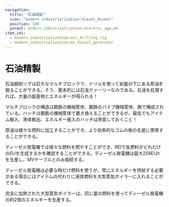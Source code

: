 ```yaml
---
navigation:
  title: "石油精製"
  icon: "modern_industrialization:diesel_bucket"
  position: 109
  parent: modern_industrialization:electric_age.md
item_ids:
  - modern_industrialization:oil_drilling_rig
  - modern_industrialization:mv_diesel_generator
---
```


# 石油精製

石油掘削リグは巨大なマルチブロックで、ドリルを使って岩盤の下にある原油を掘ることができる。そう、基本的には石油クァーリーなのである。石油を処理すれば、大量の副産物とエネルギーが得られる！

<Recipe id="modern_industrialization:oil/oil_drilling_rig_asbl" />

マルチブロックの構造は鋼鉄の機械筐体、鋼鉄のパイプ機械筐体、鎖で構成されている。ハッチは鋼鉄の機械筐体で置き換えることができるが、最低でもアイテム搬入、液体搬出、エネルギー搬入のハッチは用意しておくこと！

原油は様々な燃料に加工することができ、より効率的なゴムの板の生産に使用することができる。

ディーゼル発電機では様々な燃料を燃やすことができ、REIで各燃料がどれだけのEUを生成するかを確認することができる。ディーゼル発電機は最大256EU/tを生産し、MVケーブルとのみ接続する。

<Recipe id="modern_industrialization:electric_age/machine/mv_diesel_generator_asbl" />

ディーゼル発電機は必要な時だけ燃料を使うが、常にエネルギーを供給する必要がある場合にはアイテムの代わりに液体燃料を大型蒸気ボイラーに入れることができる。

完全に加熱された大型蒸気ボイラーは、同じ量の燃料を使ってディーゼル発電機の約2倍のエネルギーを生産する。

